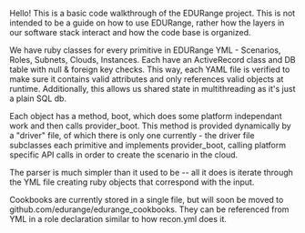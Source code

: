 Hello! This is a basic code walkthrough of the EDURange project. This is not intended to be a guide on how to use EDURange, rather how the layers in our software stack interact and how the code base is organized.

We have ruby classes for every primitive in EDURange YML - Scenarios, Roles, Subnets, Clouds, Instances. Each have an ActiveRecord class and DB table with null & foreign key checks. This way, each YAML file is verified to make sure it contains valid attributes and only references valid objects at runtime. Additionally, this allows us shared state in multithreading as it's just a plain SQL db. 

Each object has a method, boot, which does some platform independant work and then calls provider_boot. This method is provided dynamically by a "driver" file, of which there is only one currently - the driver file subclasses each primitive and implements provider_boot, calling platform specific API calls in order to create the scenario in the cloud.

The parser is much simpler than it used to be -- all it does is iterate through the YML file creating ruby objects that correspond with the input.

Cookbooks are currently stored in a single file, but will soon be moved to github.com/edurange/edurange_cookbooks. They can be referenced from YML in a role declaration similar to how recon.yml does it.
